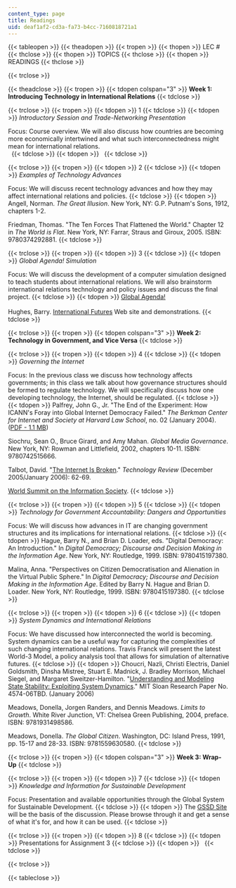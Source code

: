 ```yaml
---
content_type: page
title: Readings
uid: deaf1af2-cd3a-fa73-b4cc-7160818721a1
---
```


{{< tableopen >}}
{{< theadopen >}}
{{< tropen >}}
{{< thopen >}}
LEC #
{{< thclose >}}
{{< thopen >}}
TOPICS
{{< thclose >}}
{{< thopen >}}
READINGS
{{< thclose >}}

{{< trclose >}}

{{< theadclose >}}
{{< tropen >}}
{{< tdopen colspan="3" >}}
**Week 1: Introducing Technology in International Relations**
{{< tdclose >}}

{{< trclose >}}
{{< tropen >}}
{{< tdopen >}}
1
{{< tdclose >}}
{{< tdopen >}}
_Introductory Session and Trade-Networking Presentation_  
  
Focus: Course overview. We will also discuss how countries are becoming more economically intertwined and what such interconnectedness might mean for international relations.  
 
{{< tdclose >}}
{{< tdopen >}}
 
{{< tdclose >}}

{{< trclose >}}
{{< tropen >}}
{{< tdopen >}}
2
{{< tdclose >}}
{{< tdopen >}}
_Examples of Technology Advances_  
  
Focus: We will discuss recent technology advances and how they may affect international relations and policies.
{{< tdclose >}}
{{< tdopen >}}
Angell, Norman. _The Great Illusion_. New York, NY: G.P. Putnam's Sons, 1912, chapters 1-2.  
  
Friedman, Thomas. "The Ten Forces That Flattened the World." Chapter 12 in _The World is Flat_. New York, NY: Farrar, Straus and Giroux, 2005. ISBN: 9780374292881.
{{< tdclose >}}

{{< trclose >}}
{{< tropen >}}
{{< tdopen >}}
3
{{< tdclose >}}
{{< tdopen >}}
_Global Agenda! Simulation_  
  
Focus: We will discuss the development of a computer simulation designed to teach students about international relations. We will also brainstorm international relations technology and policy issues and discuss the final project.
{{< tdclose >}}
{{< tdopen >}}
[Global Agenda!](http://web.mit.edu/global/)  
[  
](http://web.mit.edu/global/)Hughes, Barry. [International Futures](http://www.du.edu/~bhughes/ifs.html) Web site and demonstrations.
{{< tdclose >}}

{{< trclose >}}
{{< tropen >}}
{{< tdopen colspan="3" >}}
**Week 2: Technology in Government, and Vice Versa**
{{< tdclose >}}

{{< trclose >}}
{{< tropen >}}
{{< tdopen >}}
4
{{< tdclose >}}
{{< tdopen >}}
_Governing the Internet_  
  
Focus: In the previous class we discuss how technology affects governments; in this class we talk about how governance structures should be formed to regulate technology. We will specifically discuss how one developing technology, the Internet, should be regulated.
{{< tdclose >}}
{{< tdopen >}}
Palfrey, John G., Jr. "The End of the Experiment: How ICANN's Foray into Global Internet Democracy Failed." _The Berkman Center for Internet and Society at Harvard Law School_, no. 02 (January 2004). ([PDF - 1.1 MB](https://dash.harvard.edu/bitstream/handle/1/2643642/End+of+the+Experiment.pdf?sequence=2))  
  
Siochru, Sean O., Bruce Girard, and Amy Mahan. _Global Media Governance_. New York, NY: Rowman and Littlefield, 2002, chapters 10-11. ISBN: 9780742515666.  
  
Talbot, David. "[The Internet Is Broken](https://www.technologyreview.com/2006/02/15/229667/the-internet-is-broken/)." _Technology Review_ (December 2005/January 2006): 62-69.  
  
[World Summit on the Information Society](http://www.itu.int/wsis/).
{{< tdclose >}}

{{< trclose >}}
{{< tropen >}}
{{< tdopen >}}
5
{{< tdclose >}}
{{< tdopen >}}
_Technology for Government Accountability: Dangers and Opportunities_  
  
Focus: We will discuss how advances in IT are changing government structures and its implications for international relations.
{{< tdclose >}}
{{< tdopen >}}
Hague, Barry N., and Brian D. Loader, eds. "Digital Democracy: An Introduction." In _Digital Democracy; Discourse and Decision Making in the Information Age_. New York, NY: Routledge, 1999. ISBN: 9780415197380.  
  
Malina, Anna. "Perspectives on Citizen Democratisation and Alienation in the Virtual Public Sphere." In _Digital Democracy; Discourse and Decision Making in the Information Age_. Edited by Barry N. Hague and Brian D. Loader. New York, NY: Routledge, 1999. ISBN: 9780415197380.
{{< tdclose >}}

{{< trclose >}}
{{< tropen >}}
{{< tdopen >}}
6
{{< tdclose >}}
{{< tdopen >}}
_System Dynamics and International Relations_  
  
Focus: We have discussed how interconnected the world is becoming. System dynamics can be a useful way for capturing the complexities of such changing international relations. Travis Franck will present the latest World-3 Model, a policy analysis tool that allows for simulation of alternative futures.
{{< tdclose >}}
{{< tdopen >}}
Choucri, Nazli, Christi Electris, Daniel Goldsmith, Dinsha Mistree, Stuart E. Madnick, J. Bradley Morrison, Michael Siegel, and Margaret Sweitzer-Hamilton. "[Understanding and Modeling State Stability: Exploiting System Dynamics](http://papers.ssrn.com/sol3/papers.cfm?abstract_id=876962)." MIT Sloan Research Paper No. 4574-06TBD. (January 2006)  
  
Meadows, Donella, Jorgen Randers, and Dennis Meadows. _Limits to Growth_. White River Junction, VT: Chelsea Green Publishing, 2004, preface. ISBN: 9781931498586.  
  
Meadows, Donella. _The Global Citizen_. Washington, DC: Island Press, 1991, pp. 15-17 and 28-33. ISBN: 9781559630580.
{{< tdclose >}}

{{< trclose >}}
{{< tropen >}}
{{< tdopen colspan="3" >}}
**Week 3: Wrap-Up**
{{< tdclose >}}

{{< trclose >}}
{{< tropen >}}
{{< tdopen >}}
7
{{< tdclose >}}
{{< tdopen >}}
_Knowledge and Information for Sustainable Development_  
  
Focus: Presentation and available opportunities through the Global System for Sustainable Development.
{{< tdclose >}}
{{< tdopen >}}
The [GSSD Site](http://gssd.mit.edu/) will be the basis of the discussion. Please browse through it and get a sense of what it's for, and how it can be used.
{{< tdclose >}}

{{< trclose >}}
{{< tropen >}}
{{< tdopen >}}
8
{{< tdclose >}}
{{< tdopen >}}
Presentations for Assignment 3
{{< tdclose >}}
{{< tdopen >}}
 
{{< tdclose >}}

{{< trclose >}}

{{< tableclose >}}